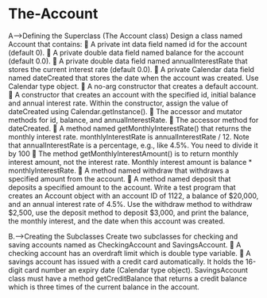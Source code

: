 # The-Account
A-->Defining the Superclass
(The Account class)
Design a class named Account that contains:
 A private int data field named id for the account (default 0).
 A private double data field named balance for the account (default 0.0).
 A private double data field named annualInterestRate that stores the current interest rate
(default 0.0).
 A private Calendar data field named dateCreated that stores the date when the account was
created. Use Calendar type object.
 A no-arg constructor that creates a default account.
 A constructor that creates an account with the specified id, initial balance and annual interest
rate. Within the constructor, assign the value of dateCreated using Calendar.getInstance().
 The accessor and mutator methods for id, balance, and annualInterestRate.
 The accessor method for dateCreated.
 A method named getMonthlyInterestRate() that returns the monthly interest rate.
monthlyInterestRate is annualInterestRate / 12. Note that annualInterestRate is a
percentage, e.g., like 4.5%. You need to divide it by 100
 The method getMonthlyInterestAmount() is to return monthly interest amount, not the
interest rate. Monthly interest amount is balance * monthlyInterestRate.
 A method named withdraw that withdraws a specified amount from the account.
 A method named deposit that deposits a specified amount to the account.
Write a test program that creates an Account object with an account ID of 1122, a balance of
$20,000, and an annual interest rate of 4.5%. Use the withdraw method to withdraw $2,500, use the
deposit method to deposit $3,000, and print the balance, the monthly interest, and the date when this
account was created.

B.-->Creating the Subclasses
Create two subclasses for checking and saving accounts named as CheckingAccount and
SavingsAccount.
 A checking account has an overdraft limit which is double type variable.
 A savings account has issued with a credit card automatically. It holds the 16-digit card
number an expiry date (Calendar type object). SavingsAccount class must have a method
getCreditBalance that returns a credit balance which is three times of the current balance in
the account.
